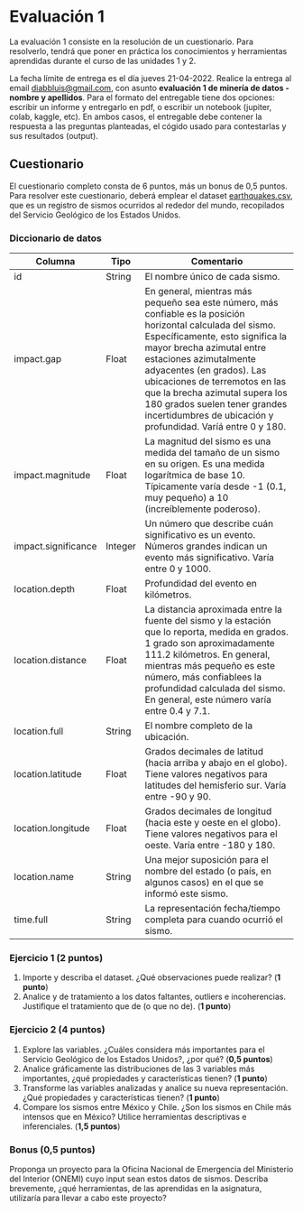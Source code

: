 # Evaluación 1

La evaluación 1 consiste en la resolución de un cuestionario. Para resolverlo, tendrá que poner en práctica los conocimientos y herramientas aprendidas durante el curso de las unidades 1 y 2.

La fecha límite de entrega es el día jueves 21-04-2022. Realice la entrega al email diabbluis@gmail.com, con asunto **evaluación 1 de minería de datos - nombre y apellidos**. Para el formato del entregable tiene dos opciones: escribir un informe y entregarlo en pdf, o escribir un notebook (jupiter, colab, kaggle, etc). En ambos casos, el entregable debe contener la respuesta a las preguntas planteadas, el cógido usado para contestarlas y sus resultados (output). 

## Cuestionario

El cuestionario completo consta de 6 puntos, más un bonus de 0,5 puntos. Para resolver este cuestionario, deberá emplear el dataset [earthquakes.csv](earthquakes.csv), que es un registro de sismos ocurridos al rededor del mundo, recopilados del Servicio Geológico de los Estados Unidos.


### Diccionario de datos

| Columna | Tipo | Comentario |
| ------- | ---- | ---------- |
| id | String | El nombre único de cada sismo. |
| impact.gap | Float | En general, mientras más pequeño sea este número, más confiable es la posición horizontal calculada del sismo. Específicamente, esto significa la mayor brecha azimutal entre estaciones azimutalmente adyacentes (en grados). Las ubicaciones de terremotos en las que la brecha azimutal supera los 180 grados suelen tener grandes incertidumbres de ubicación y profundidad. Varíá entre 0 y 180. |
| impact.magnitude | Float | La magnitud del sismo es una medida del tamaño de un sismo en su origen. Es una medida logarítmica de base 10. Típicamente varía desde -1 (0.1, muy pequeño) a 10 (increíblemente poderoso). |
| impact.significance | Integer | Un número que describe cuán significativo es un evento. Números grandes indican un evento más significativo. Varía entre 0 y 1000. |
| location.depth | Float | Profundidad del evento en kilómetros. |
| location.distance | Float | La distancia aproximada entre la fuente del sismo y la estación que lo reporta, medida en grados. 1 grado son aproximadamente 111.2 kilómetros. En general, mientras más pequeño es este número, más confiablees la profundidad calculada del sismo. En general, este número varía entre 0.4 y 7.1. |
| location.full | String | El nombre completo de la ubicación. |
| location.latitude | Float | Grados decimales de latitud (hacia arriba y abajo en el globo). Tiene valores negativos para latitudes del hemisferio sur. Varía entre -90 y 90. |
| location.longitude | Float | Grados decimales de longitud (hacia este y oeste en el globo). Tiene valores negativos para el oeste. Varía entre -180 y 180. |
| location.name | String | Una mejor suposición para el nombre del estado (o país, en algunos casos) en el que se informó este sismo. |
| time.full | String | La representación fecha/tiempo completa para cuando ocurrió el sismo. |

### Ejercicio 1 (2 puntos)

1. Importe y describa el dataset. ¿Qué observaciones puede realizar? (**1 punto**)
2. Analice y de tratamiento a los datos faltantes, outliers e incoherencias. Justifique el tratamiento que de (o que no de). (**1 punto**)

### Ejercicio 2 (4 puntos)

1. Explore las variables. ¿Cuáles considera más importantes para el Servicio Geológico de los Estados Unidos?, ¿por qué? (**0,5 puntos**)
2. Analice gráficamente las distribuciones de las 3 variables más importantes, ¿qué propiedades y características tienen? (**1 punto**)
3. Transforme las variables analizadas y analice su nueva representación. ¿Qué propiedades y características tienen? (**1 punto**)
4. Compare los sismos entre México y Chile. ¿Son los sismos en Chile más intensos que en México? Utilice herramientas descriptivas e inferenciales. (**1,5 puntos**)

### Bonus (0,5 puntos)

Proponga un proyecto para la Oficina Nacional de Emergencia del Ministerio del Interior (ONEMI) cuyo input sean estos datos de sismos. Describa brevemente, ¿qué herramientas, de las aprendidas en la asignatura, utilizaría para llevar a cabo este proyecto?